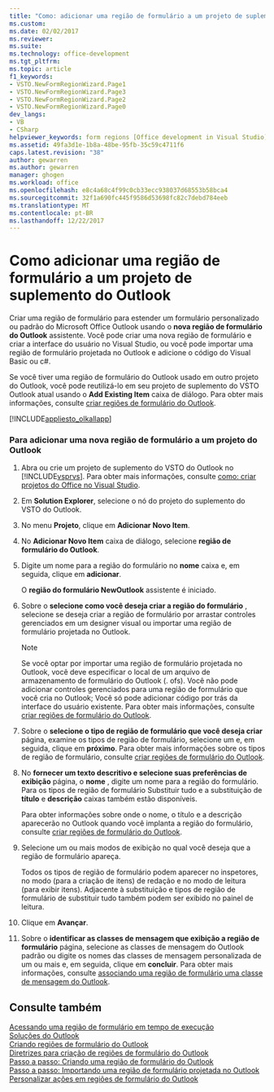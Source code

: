 ```yaml
---
title: "Como: adicionar uma região de formulário a um projeto de suplemento do Outlook | Microsoft Docs"
ms.custom: 
ms.date: 02/02/2017
ms.reviewer: 
ms.suite: 
ms.technology: office-development
ms.tgt_pltfrm: 
ms.topic: article
f1_keywords:
- VSTO.NewFormRegionWizard.Page1
- VSTO.NewFormRegionWizard.Page3
- VSTO.NewFormRegionWizard.Page2
- VSTO.NewFormRegionWizard.Page0
dev_langs:
- VB
- CSharp
helpviewer_keywords: form regions [Office development in Visual Studio], adding
ms.assetid: 49fa3d1e-1b8a-48be-95fb-35c59c4711f6
caps.latest.revision: "38"
author: gewarren
ms.author: gewarren
manager: ghogen
ms.workload: office
ms.openlocfilehash: e8c4a68c4f99c0cb33ecc938037d68553b58bca4
ms.sourcegitcommit: 32f1a690fc445f9586d53698fc82c7debd784eeb
ms.translationtype: MT
ms.contentlocale: pt-BR
ms.lasthandoff: 12/22/2017
---
```

# <a name="how-to-add-a-form-region-to-an-outlook-add-in-project"></a>Como adicionar uma região de formulário a um projeto de suplemento do Outlook
  Criar uma região de formulário para estender um formulário personalizado ou padrão do Microsoft Office Outlook usando o **nova região de formulário do Outlook** assistente. Você pode criar uma nova região de formulário e criar a interface do usuário no Visual Studio, ou você pode importar uma região de formulário projetada no Outlook e adicione o código do Visual Basic ou c#.  
  
 Se você tiver uma região de formulário do Outlook usado em outro projeto do Outlook, você pode reutilizá-lo em seu projeto de suplemento do VSTO Outlook atual usando o **Add Existing Item** caixa de diálogo. Para obter mais informações, consulte [criar regiões de formulário do Outlook](../vsto/creating-outlook-form-regions.md).  
  
 [!INCLUDE[appliesto_olkallapp](../vsto/includes/appliesto-olkallapp-md.md)]  
  
### <a name="to-add-a-new-form-region-to-an-outlook-project"></a>Para adicionar uma nova região de formulário a um projeto do Outlook  
  
1.  Abra ou crie um projeto de suplemento do VSTO do Outlook no [!INCLUDE[vsprvs](../sharepoint/includes/vsprvs-md.md)]. Para obter mais informações, consulte [como: criar projetos do Office no Visual Studio](../vsto/how-to-create-office-projects-in-visual-studio.md).  
  
2.  Em **Solution Explorer**, selecione o nó do projeto do suplemento do VSTO do Outlook.  
  
3.  No menu **Projeto**, clique em **Adicionar Novo Item**.  
  
4.  No **Adicionar Novo Item** caixa de diálogo, selecione **região de formulário do Outlook**.  
  
5.  Digite um nome para a região do formulário no **nome** caixa e, em seguida, clique em **adicionar**.  
  
     O **região do formulário NewOutlook** assistente é iniciado.  
  
6.  Sobre o **selecione como você deseja criar a região do formulário** , selecione se deseja criar a região de formulário por arrastar controles gerenciados em um designer visual ou importar uma região de formulário projetada no Outlook.  
  
    > [!NOTE]  
    >  Se você optar por importar uma região de formulário projetada no Outlook, você deve especificar o local de um arquivo de armazenamento de formulário do Outlook (. ofs). Você não pode adicionar controles gerenciados para uma região de formulário que você cria no Outlook; Você só pode adicionar código por trás da interface do usuário existente. Para obter mais informações, consulte [criar regiões de formulário do Outlook](../vsto/creating-outlook-form-regions.md).  
  
7.  Sobre o **selecione o tipo de região de formulário que você deseja criar** página, examine os tipos de região de formulário, selecione um e, em seguida, clique em **próximo**. Para obter mais informações sobre os tipos de região de formulário, consulte [criar regiões de formulário do Outlook](../vsto/creating-outlook-form-regions.md).  
  
8.  No **fornecer um texto descritivo e selecione suas preferências de exibição** página, o **nome** , digite um nome para a região do formulário. Para os tipos de região de formulário Substituir tudo e a substituição de **título** e **descrição** caixas também estão disponíveis.  
  
     Para obter informações sobre onde o nome, o título e a descrição aparecerão no Outlook quando você implanta a região do formulário, consulte [criar regiões de formulário do Outlook](../vsto/creating-outlook-form-regions.md).  
  
9. Selecione um ou mais modos de exibição no qual você deseja que a região de formulário apareça.  
  
     Todos os tipos de região de formulário podem aparecer no inspetores, no modo (para a criação de itens) de redação e no modo de leitura (para exibir itens). Adjacente à substituição e tipos de região de formulário de substituir tudo também podem ser exibido no painel de leitura.  
  
10. Clique em **Avançar**.  
  
11. Sobre o **identificar as classes de mensagem que exibição a região de formulário** página, selecione as classes de mensagem do Outlook padrão ou digite os nomes das classes de mensagem personalizada de um ou mais e, em seguida, clique em **concluir**. Para obter mais informações, consulte [associando uma região de formulário uma classe de mensagem do Outlook](../vsto/associating-a-form-region-with-an-outlook-message-class.md).  
  
## <a name="see-also"></a>Consulte também  
 [Acessando uma região de formulário em tempo de execução](../vsto/accessing-a-form-region-at-run-time.md)   
 [Soluções do Outlook](../vsto/outlook-solutions.md)   
 [Criando regiões de formulário do Outlook](../vsto/creating-outlook-form-regions.md)   
 [Diretrizes para criação de regiões de formulário do Outlook](../vsto/guidelines-for-creating-outlook-form-regions.md)   
 [Passo a passo: Criando uma região de formulário do Outlook](../vsto/walkthrough-designing-an-outlook-form-region.md)   
 [Passo a passo: Importando uma região de formulário projetada no Outlook](../vsto/walkthrough-importing-a-form-region-that-is-designed-in-outlook.md)   
 [Personalizar ações em regiões de formulário do Outlook](../vsto/custom-actions-in-outlook-form-regions.md)  
  
  